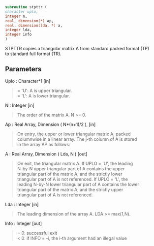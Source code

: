 ```fortran  
subroutine stpttr (  
character uplo,  
integer n,  
real, dimension(*) ap,  
real, dimension(lda, *) a,  
integer lda,  
integer info  
)  
```  
  
STPTTR copies a triangular matrix A from standard packed format (TP)  
to standard full format (TR).  
  
## Parameters  
Uplo : Character*1 [in]  
> = 'U':  A is upper triangular.  
> = 'L':  A is lower triangular.  
  
N : Integer [in]  
> The order of the matrix A. N >= 0.  
  
Ap : Real Array, Dimension ( N*(n+1)/2 ), [in]  
> On entry, the upper or lower triangular matrix A, packed  
> columnwise in a linear array. The j-th column of A is stored  
> in the array AP as follows:  
  
A : Real Array, Dimension ( Lda, N ) [out]  
> On exit, the triangular matrix A.  If UPLO = 'U', the leading  
> N-by-N upper triangular part of A contains the upper  
> triangular part of the matrix A, and the strictly lower  
> triangular part of A is not referenced.  If UPLO = 'L', the  
> leading N-by-N lower triangular part of A contains the lower  
> triangular part of the matrix A, and the strictly upper  
> triangular part of A is not referenced.  
  
Lda : Integer [in]  
> The leading dimension of the array A.  LDA >= max(1,N).  
  
Info : Integer [out]  
> = 0:  successful exit  
> < 0:  if INFO = -i, the i-th argument had an illegal value  
  

